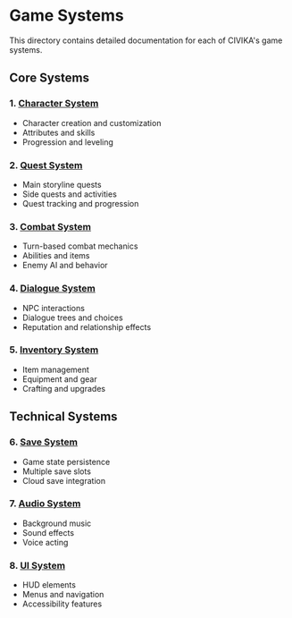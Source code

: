 # Game Systems

This directory contains detailed documentation for each of CIVIKA's game systems.

## Core Systems

### 1. [Character System](character_system.md)
- Character creation and customization
- Attributes and skills
- Progression and leveling

### 2. [Quest System](quest_system.md)
- Main storyline quests
- Side quests and activities
- Quest tracking and progression

### 3. [Combat System](combat_system.md)
- Turn-based combat mechanics
- Abilities and items
- Enemy AI and behavior

### 4. [Dialogue System](dialogue_system.md)
- NPC interactions
- Dialogue trees and choices
- Reputation and relationship effects

### 5. [Inventory System](inventory_system.md)
- Item management
- Equipment and gear
- Crafting and upgrades

## Technical Systems

### 6. [Save System](save_system.md)
- Game state persistence
- Multiple save slots
- Cloud save integration

### 7. [Audio System](audio_system.md)
- Background music
- Sound effects
- Voice acting

### 8. [UI System](ui_system.md)
- HUD elements
- Menus and navigation
- Accessibility features
